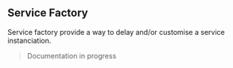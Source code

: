 ## Service Factory

Service factory provide a way to delay and/or customise a service instanciation.

> Documentation in progress